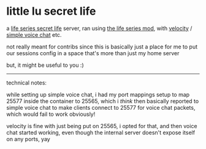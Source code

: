 # little lu secret life

a [life series secret life](https://the-life-series.fandom.com/wiki/The_Life_Series_Wiki) server, ran using [the life series mod](https://modrinth.com/mod/life-series), with [velocity](https://papermc.io/software/velocity) / [simple voice chat](https://modrinth.com/plugin/simple-voice-chat/versions) etc.

not really meant for contribs since this is basically just a place for me to put our sessions config in a space that's more than just my home server

but, it might be useful to you :)

---

technical notes:

while setting up simple voice chat, i had my port mappings setup to map 25577 inside the container to 25565, which i _think_ then basically reported to simple voice chat to make clients connect to 25577 for voice chat packets, which would fail to work obviously!

velocity is fine with just being put on 25565, i opted for that, and then voice chat started working, even though the internal server doesn't expose itself on any ports, yay
